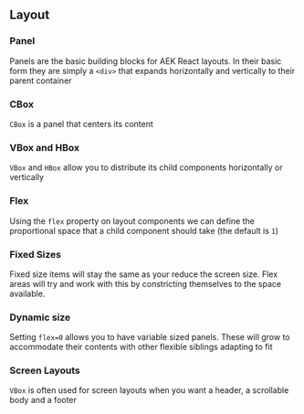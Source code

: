 ## Layout

### Panel

Panels are the basic building blocks for AEK React layouts. In their basic form they are simply a `<div>` that expands horizontally and vertically to their parent container

<script type="text/aek-example">
    
  var Panel = require("@ombiel/aek-lib/react/components/panel");
  var Segment = require("@ombiel/aek-lib/react/components/segment");

  return (
    <div>
      <Segment style={{height:"200px"}}>
        <Panel style={{backgroundColor:"grey"}} />
      </Segment>
    </div>
  );
  
</script>

### CBox

`CBox` is a panel that centers its content

<script type="text/aek-example">
    
  var {HBox,CBox} = require("@ombiel/aek-lib/react/components/layout");
  var Segment = require("@ombiel/aek-lib/react/components/segment");

  return (
    <div>
      <Segment style={{height:"200px"}}>
        <CBox>Look at me in the center!</CBox>
      </Segment>
    </div>
  );
  
</script>

### VBox and HBox

`VBox` and `HBox` allow you to distribute its child components horizontally or vertically

<script type="text/aek-example">
    
  var {VBox,HBox} = require("@ombiel/aek-lib/react/components/layout");
  var Panel = require("@ombiel/aek-lib/react/components/panel");
  var Segment = require("@ombiel/aek-lib/react/components/segment");

  return (
    <div>
      <Segment style={{height:"200px"}}>
        <HBox>
          <Panel style={{backgroundColor:"red"}} />
          <Panel style={{backgroundColor:"green"}} />
        </HBox>
      </Segment>

      <Segment style={{height:"200px"}}>
        <VBox>
          <Panel style={{backgroundColor:"red"}} />
          <Panel style={{backgroundColor:"green"}} />
        </VBox>
      </Segment>
    </div>
  );
  
</script>

### Flex

Using the `flex` property on layout components we can define the proportional space that a child component should take (the default is `1`)

<script type="text/aek-example">
    
  var {VBox,CBox} = require("@ombiel/aek-lib/react/components/layout");
  var Panel = require("@ombiel/aek-lib/react/components/panel");
  var Segment = require("@ombiel/aek-lib/react/components/segment");

  return (
    <div>
      <Segment style={{height:"600px"}}>
        <VBox>
          <CBox flex={0.5} style={{backgroundColor:"rgba(255,0,0,0.1)"}}>Flex <code>0.5</code></CBox>
          <CBox style={{backgroundColor:"rgba(0,255,0,0.1)"}}>Flex Undefined (defaults to <code>1</code>)</CBox>
          <CBox flex={2} style={{backgroundColor:"rgba(0,0,255,0.1)"}}>Flex <code>2</code></CBox>
        </VBox>
      </Segment>
    </div>
  );
  
</script>

### Fixed Sizes

Fixed size items will stay the same as your reduce the screen size. Flex areas will try and work with this by constricting themselves to the space available.

<script type="text/aek-example">
    
  var {HBox,CBox} = require("@ombiel/aek-lib/react/components/layout");
  var Panel = require("@ombiel/aek-lib/react/components/panel");
  var Segment = require("@ombiel/aek-lib/react/components/segment");

  return (
    <div>
      <Segment style={{height:"100px"}}>
        <HBox>
          <CBox size="100" style={{backgroundColor:"rgba(255,0,0,0.1)"}}><code>size="100"</code></CBox>
          <CBox style={{backgroundColor:"rgba(0,255,0,0.1)"}}>Flex <code>1</code></CBox>
          <CBox flex={2} style={{backgroundColor:"rgba(0,0,255,0.1)"}}>Flex <code>2</code></CBox>
        </HBox>
      </Segment>
      <Segment style={{height:"100px",width:"80%"}}>
        <HBox>
          <CBox size="100" style={{backgroundColor:"rgba(255,0,0,0.1)"}}><code>size="100"</code></CBox>
          <CBox style={{backgroundColor:"rgba(0,255,0,0.1)"}}>Flex <code>1</code></CBox>
          <CBox flex={2} style={{backgroundColor:"rgba(0,0,255,0.1)"}}>Flex <code>2</code></CBox>
        </HBox>
      </Segment>
    </div>
  );
  
</script>

### Dynamic size

Setting `flex=0` allows you to have variable sized panels. These will grow to accommodate their contents with other flexible siblings adapting to fit

<script type="text/aek-example" data-component="Example">
  
  var {VBox,CBox} = require("@ombiel/aek-lib/react/components/layout");
  var Button = require("@ombiel/aek-lib/react/components/button");
  var {Segment,Padding} = require("@ombiel/aek-lib/react/components/segment");
  var _ = require("@ombiel/aek-lib/utils");

  var Example = React.createClass({

    getInitialState:function() {
      return {lines:0};
    },

    addLine:function() {
      this.setState({lines:this.state.lines + 1})
    },

    render:function() {

      var lines = _.times(this.state.lines,function() {
        return <p>Another Line</p>;
      })

      return (
        <Segment style={{height:"600px"}}>
          <VBox>
            <Padding key="myDynamicPanel" flex={0} style={{backgroundColor:"rgba(255,0,0,0.1)","textAlign":"center"}}>
              <Button onClick={this.addLine} basic>Add a line</Button>
              {lines}
            </Padding>
            <CBox style={{backgroundColor:"rgba(0,255,0,0.1)"}}>Flex<code>1</code></CBox>
            <CBox flex={2} style={{backgroundColor:"rgba(0,0,255,0.1)"}}>Flex <code>2</code></CBox>
          </VBox>
        </Segment>
      );
    }
  })
  
</script>


### Screen Layouts

`VBox` is often used for screen layouts when you want a header, a scrollable body and a footer

<script type="text/aek-example">
    
  var {VBox,CBox} = require("@ombiel/aek-lib/react/components/layout");
  var Panel = require("@ombiel/aek-lib/react/components/panel");
  var {Padding} = require("@ombiel/aek-lib/react/components/segment");
  var {BannerHeader} = require("@ombiel/aek-lib/react/components/header");

  return (
    <div style={{height:"400px",position:"relative",border:"1px solid rgba(0,0,0,0.3)"}}>
      <VBox>
        <BannerHeader key="banner" flex={0} icon="home" subtext="Sub Header" theme="alt">My Header</BannerHeader>
        <Panel>
          <Padding>
            <p>Fusce dapibus, tellus ac cursus commodo, tortor mauris condimentum nibh, ut fermentum massa justo sit amet risus. Sed posuere consectetur est at lobortis. Aenean eu leo quam. Pellentesque ornare sem lacinia quam venenatis vestibulum. Etiam porta sem malesuada magna mollis euismod. Donec sed odio dui. Fusce dapibus, tellus ac cursus commodo, tortor mauris condimentum nibh, ut fermentum massa justo sit amet risus. Maecenas faucibus mollis interdum.</p>

            <p>Cras justo odio, dapibus ac facilisis in, egestas eget quam. Vestibulum id ligula porta felis euismod semper. Praesent commodo cursus magna, vel scelerisque nisl consectetur et. Donec ullamcorper nulla non metus auctor fringilla.</p>

            <p>Maecenas sed diam eget risus varius blandit sit amet non magna. Cum sociis natoque penatibus et magnis dis parturient montes, nascetur ridiculus mus. Cras mattis consectetur purus sit amet fermentum. Etiam porta sem malesuada magna mollis euismod.</p>

            <p>Integer posuere erat a ante venenatis dapibus posuere velit aliquet. Aenean eu leo quam. Pellentesque ornare sem lacinia quam venenatis vestibulum. Nullam quis risus eget urna mollis ornare vel eu leo. Morbi leo risus, porta ac consectetur ac, vestibulum at eros. Fusce dapibus, tellus ac cursus commodo, tortor mauris condimentum nibh, ut fermentum massa justo sit amet risus. Vivamus sagittis lacus vel augue laoreet rutrum faucibus dolor auctor.</p>
          </Padding>
        </Panel>
        <CBox size="60" style={{borderTop:"1px solid rgba(0,0,0,0.2)",backgroundColor:"rgba(0,0,0,0.1)",textAlign:"center"}}>My Footer</CBox>
      </VBox>
    </div>
  );
  
</script>










